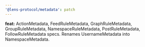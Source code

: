 ```yaml
---
'@lens-protocol/metadata': patch
---
```


**feat:** ActionMetadata, FeedRuleMetadata, GraphRuleMetadata, GroupRuleMetadata, NamespaceRuleMetadata, PostRuleMetadata, FollowRuleMetadata specs. Renames UsernameMetadata into NamespaceMetadata.
